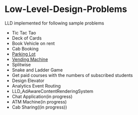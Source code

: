 # Low-Level-Design-Problems
LLD implemented for following sample problems
- Tic Tac Tao
- Deck of Cards
- Book Vehicle on rent
- Cab Booking
- [Parking Lot](https://github.com/darshna22/Low-Level-Design-Problems/blob/main/multi_level_parking_lot.md)
- [Vending Machine](https://github.com/darshna22/Low-Level-Design-Problems/blob/main/vending_machine_lld.md)
- Splitwise
- Snake and Ladder Game
- Get paid courses with the numbers of subscribed students
- Design Elevator
- Analytics Event Routing
- LLD_AdAwareContentRenderingSystem
- Chat Application(in progress)
- ATM Machine(in progress)
- Cab Sharing((in progress))
